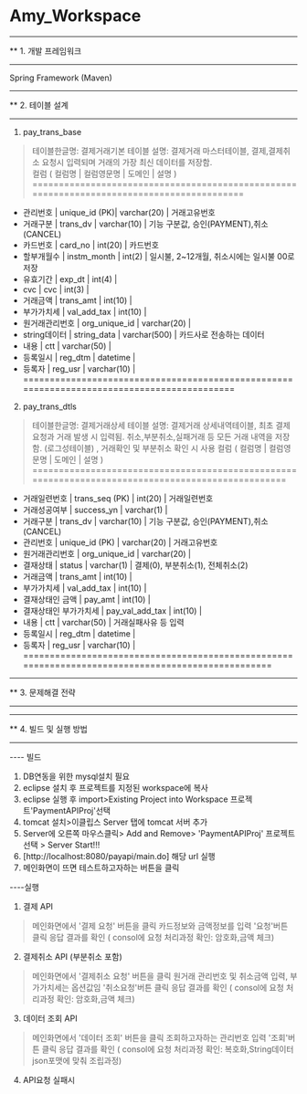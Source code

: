 # Amy_Workspace

**************************************
** 1. 개발 프레임워크 
**************************************
Spring Framework (Maven)

**************************************
** 2. 테이블 설계
**************************************
1) pay_trans_base
> 테이블한글명: 결제거래기본 테이블
> 설명: 결제거래 마스터테이블, 결제,결제취소 요청시 입력되며 거래의 가장 최신 데이터를 저장함.  
> 컬럼
  ( 컬럼명         | 컬럼영문명    | 도메인       | 설명                                    )
  ==========================================================================================
  - 관리번호       | unique_id (PK)| varchar(20)  | 거래고유번호
  - 거래구분       | trans_dv      | varchar(10)  | 기능 구분값, 승인(PAYMENT),취소(CANCEL) 
  - 카드번호       | card_no       | int(20)      | 카드번호
  - 할부개월수     | instm_month   | int(2)       | 일시불, 2~12개월, 취소시에는 일시불 00로 저장
  - 유효기간       | exp_dt        | int(4)       |
  - cvc           | cvc           | int(3)       |     
  - 거래금액       | trans_amt     | int(10)      | 
  - 부가가치세     | val_add_tax   | int(10)      |
  - 원거래관리번호 | org_unique_id | varchar(20)  |
  - string데이터  | string_data   | varchar(500) | 카드사로 전송하는 데이터 
  - 내용          | ctt           | varchar(50)  |
  - 등록일시      | reg_dtm       | datetime     |
  - 등록자        | reg_usr       | varchar(10)  | 
  ===========================================================================================
  

2) pay_trans_dtls
> 테이블한글명: 결제거래상세 테이블
> 설명: 결제거래 상세내역테이블, 최초 결제요청과 거래 발생 시 입력됨. 취소,부분취소,실패거래 등 모든 거래 내역을 저장함. (로그성테이블) 
       , 거래확인 및 부분취소 확인 시 사용 
> 컬럼
  ( 컬럼명                | 컬럼영문명      | 도메인       | 설명                                  )
  ==================================================================================================
  - 거래일련번호          | trans_seq (PK)  | int(20)      | 거래일련번호 
  - 거래성공여부          | success_yn      | varchar(1)   |
  - 거래구분              | trans_dv        | varchar(10)  | 기능 구분값, 승인(PAYMENT),취소(CANCEL) 
  - 관리번호              | unique_id (PK)  | varchar(20)  | 거래고유번호
  - 원거래관리번호        | org_unique_id   | varchar(20)  |
  - 결재상태              | status          | varchar(1)   | 결제(0), 부분취소(1), 전체취소(2) 
  - 거래금액              | trans_amt       | int(10)      | 
  - 부가가치세            | val_add_tax     | int(10)      |
  - 결재상태인 금액       | pay_amt         | int(10)      | 
  - 결재상태인 부가가치세  | pay_val_add_tax | int(10)      |
  - 내용                  | ctt             | varchar(50)  | 거래실패사유 등 입력 
  - 등록일시              | reg_dtm         | datetime     |
  - 등록자                | reg_usr         | varchar(10)  | 
  ==================================================================================================


**************************************
** 3. 문제해결 전략
**************************************



**************************************
** 4. 빌드 및 실행 방법 
**************************************

---- 빌드 
1) DB연동을 위한 mysql설치 필요
2) eclipse 설치 후 프로젝트를 지정된 workspace에 복사 
3) eclipse 실행 후 import>Existing Project into Workspace 프로젝트'PaymentAPIProj'선택  
4) tomcat 설치>이클립스 Server 탭에 tomcat 서버 추가
5) Server에 오른쪽 마우스클릭> Add and Remove> 'PaymentAPIProj' 프로젝트 선택 > Server Start!!! 
5) [http://localhost:8080/payapi/main.do] 해당 url 실행 
6) 메인화면이 뜨면 테스트하고자하는 버튼을 클릭  

----실행 
1) 결제 API 
  > 메인화면에서 '결제 요청' 버튼을 클릭 
  > 카드정보와 금액정보를 입력 
  > '요청'버튼 클릭
  > 응답 결과를 확인 ( consol에 요청 처리과정 확인: 암호화,금액 체크) 

 2) 결제취소 API (부분취소 포함) 
  > 메인화면에서 '결제취소 요청' 버튼을 클릭 
  > 원거래 관리번호 및 취소금액 입력, 부가가치세는 옵션값임
  > '취소요청'버튼 클릭
  > 응답 결과를 확인 ( consol에 요청 처리과정 확인: 암호화,금액 체크) 
 
 3) 데이터 조회 API 
  > 메인화면에서 '데이터 조회' 버튼을 클릭 
  > 조회하고자하는 관리번호 입력
  > '조회'버튼 클릭
  > 응답 결과를 확인 ( consol에 요청 처리과정 확인: 복호화,String데이터 json포맷에 맞춰 조립과정) 

 4) API요청 실패시 

